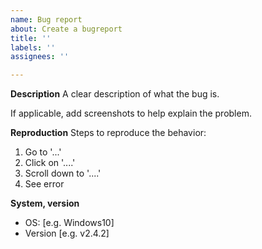 ```yaml
---
name: Bug report
about: Create a bugreport
title: ''
labels: ''
assignees: ''

---
```


**Description**
A clear description of what the bug is.

If applicable, add screenshots to help explain the problem.

**Reproduction**
Steps to reproduce the behavior:
1. Go to '...'
2. Click on '....'
3. Scroll down to '....'
4. See error

**System, version**
 - OS: [e.g. Windows10]
 - Version [e.g. v2.4.2]
